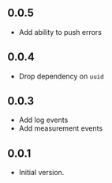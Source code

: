 ## 0.0.5

- Add ability to push errors

## 0.0.4

- Drop dependency on `uuid`

## 0.0.3

- Add log events
- Add measurement events

## 0.0.1

- Initial version.
